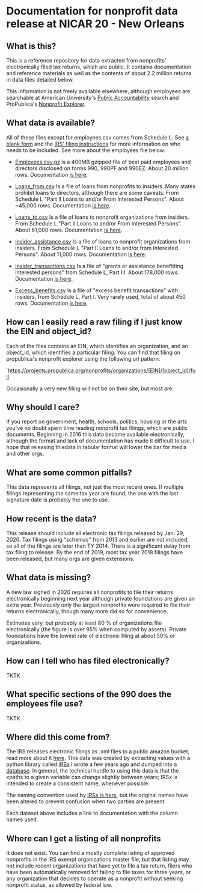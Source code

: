 # Documentation for nonprofit data release at NICAR 20 - New Orleans


## What is this? 

This is a reference repository for data extracted from nonprofits' electronically filed tax returns, which are public. It contains documentation and reference materials as well as the contents of about 2.2 million returns in data files detailed below.

This information is not freely available elsewhere, although employees are searchable at American University's [Public Accountability](https://www.publicaccountability.org/dataset-search/) search and ProPublica's [Nonprofit Explorer](https://projects.propublica.org/nonprofits/advanced_search).  


## What data is available?

All of these files except for employees.csv comes from Schedule L. See  [a blank form](https://github.com/jsfenfen/990-xml-reader/blob/master/irs_reader/sample_schedules/f990sl.pdf) and the [IRS' filing instructions](https://github.com/jsfenfen/990-xml-reader/blob/master/irs_reader/schedule_instructions/i990sl.pdf) for more information on who needs to be included. See more about the employees file below. 

 - [Employees.csv.gz](http://www.jacobfenton.com/990data/NICAR20/employees.csv.gz) is a 400MB gzipped file of best paid employees and directors disclosed on forms 990, 990PF and 990EZ. About 20 million rows. Documentation [is here](documentation/employees_documentation.csv). 

 
- [Loans_from.csv](http://www.jacobfenton.com/990data/NICAR20/loans_from.csv) Is a file of loans from nonprofits to insiders. Many states prohibit loans to directors, although there are some caveats. From Schedule L "Part II Loans to and/or From Interested Persons". About ~45,000 rows. Documentation [is here](documentation/loans_from_documentation.csv).
 
- [Loans_to.csv](http://www.jacobfenton.com/990data/NICAR20/loans_to.csv) Is a file of loans to nonprofit organizations from insiders. From Schedule L "Part II Loans to and/or From Interested Persons". About 61,000 rows. Documentation [is here](documentation/loans_to_documentation.csv).

- [Insider_assistance.csv](http://www.jacobfenton.com/990data/NICAR20/insider_assistance.csv) Is a file of loans to nonprofit organizations from insiders. From Schedule L "Part II Loans to and/or from Interested Persons". About 11,000 rows. Documentation [is here](documentation/insider_assistance_documentation.csv).

- [Insider_transactions.csv](http://www.jacobfenton.com/990data/NICAR20/insider_transactions.csv) Is a file of "grants or assistance benefitting interested persons" from Schedule L, Part III. About 178,000 rows. Documentation [is here](documentation/insider_transactions_documentation.csv).

- [Excess_benefits.csv](http://www.jacobfenton.com/990data/NICAR20/excess_benefits.csv) Is a file of "excess benefit transactions" with insiders, from Schedule L, Part I. Very rarely used, total of about 450 rows. Documentation [is here](documentation/excess_benefit_documentation.csv).

## How can I easily read a raw filing if I just know the EIN and object_id? 

Each of the files contains an EIN, which identifies an organization, and an object_id, which identifies a particular filing. You can find that filing on propublica's nonprofit explorer using the following url pattern:

`https://projects.propublica.org/nonprofits/organizations/[EIN]/[object_id]/full

Occasionally a very new filing will not be on their site, but most are.

## Why should I care?

If you report on government, health, schools, politics, housing or the arts you've no doubt spent time reading nonprofit tax filings, which are public documents. Beginning in 2016 this data became available electronically, although the format and lack of documentation has made it difficult to use. I hope that releasing thiedata in tabular format will lower the bar for media and other orgs. 

## What are some common pitfalls?

This data represents all filings, not just the most recent ones. If multiple filings representing the same tax year are found, the one with the last signature date is probably the one to use.


## How recent is the data?

This release should include all electronic tax filings released by Jan. 29, 2020. Tax filings using "schemas" from 2013 and earlier are not included, so all of the filings are later than TY 2014. There is a significant delay from tax filing to release. By the end of 2019, most tax year 2018 filings have been released, but many orgs are given extensions. 

## What data is missing?

A new law signed in 2020 requires all nonprofits to file their returns electronically beginning next year although private foundations are given an extra year. Previously only the largest nonprofits were required to file their returns electronically, though many more did so for convenience. 

Estimates vary, but probably at least 80 % of organizations file electronically (the figure is over 95% when computed by assets). Private foundations have the lowest rate of electronic filing at about 50% or organizations.

## How can I tell who has filed electronically?

TKTK 

## What specific sections of the 990 does the employees file use?  

TKTK


## Where did this come from?

The IRS releases electronic filings as .xml files to a public amazon bucket, read more about it [here](https://docs.opendata.aws/irs-990/readme.html). This data was created by extracting values with a python library called [IRSx](https://github.com/jsfenfen/990-xml-reader) I wrote a few years ago and dumped into a [database](https://github.com/jsfenfen/990-xml-database). In general, the technical hurdle to using this data is that the xpaths to a given variable can change slightly between years; IRSx is intended to create a consistent name, whenever possible.

The naming convention used by [IRSx is here](http://www.irsx.info/), but the original names have been altered to prevent confusion when two parties are present. 

Each dataset above includes a link to documentation with the column names used.



## Where can I get a listing of all nonprofits

It does not exist. You can find a mostly complete listing of approved nonprofits in the IRS exempt organizations master file, but that listing may not include recent organizations that have yet to file a tax return, filers who have been automatically removed fof failing to file taxes for three years, or any organization that decides to operate as a nonprofit without seeking nonprofit status, as allowed by federal law.

